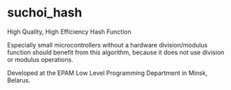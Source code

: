 # suchoi_hash
High Quality, High Efficiency Hash Function

Especially small microcontrollers without a hardware division/modulus function
should benefit from this algorithm, because it does not use division or
modulus operations.

Developed at the EPAM Low Level Programming Department in Minsk, Belarus.

